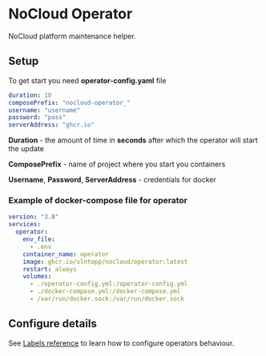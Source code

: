 # NoCloud Operator

NoCloud platform maintenance helper.

## Setup

To get start you need __operator-config.yaml__ file

```yaml
duration: 10
composePrefix: "nocloud-operator_"
username: "username"
password: "pass"
serverAddress: "ghcr.io"
```

__Duration__ - the amount of time in __seconds__ after which the operator will start the update

__ComposePrefix__ - name of project where you start you containers

__Username__, __Password__, __ServerAddress__ - credentials for docker

### Example of docker-compose file for operator

```yaml
version: "3.8"
services:
  operator:
    env_file:
      - .env
    container_name: operator
    image: ghcr.io/slntopp/nocloud/operator:latest
    restart: always
    volumes:
      - ./operator-config.yml:/operator-config.yml
      - ./docker-compose.yml:/docker-compose.yml
      - /var/run/docker.sock:/var/run/docker.sock
```

## Configure details

See [Labels reference](LABELS.md) to learn how to configure operators behaviour.
